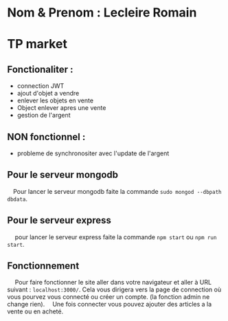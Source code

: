 # Nom & Prenom : Lecleire Romain

# TP market

## Fonctionaliter :

- connection JWT
- ajout d'objet a vendre
- enlever les objets en vente
- Object enlever apres une vente
- gestion de l'argent

## NON fonctionnel :

- probleme de synchronositer avec l'update de l'argent

## Pour le serveur mongodb

&emsp;Pour lancer le serveur mongodb faite la commande `sudo mongod --dbpath dbdata`.

## Pour le serveur express

&emsp; pour lancer le serveur express faite la commande `npm start` ou `npm run start`.

## Fonctionnement

&emsp; Pour faire fonctionner le site aller dans votre navigateur et aller à URL suivant : `localhost:3000/`.
Cela vous dirigera vers la page de connection où vous pourvez vous connecté ou créer un compte. (la fonction admin ne change rien).
&emsp;Une fois connecter vous pouvez ajouter des articles a la vente ou en acheté.
